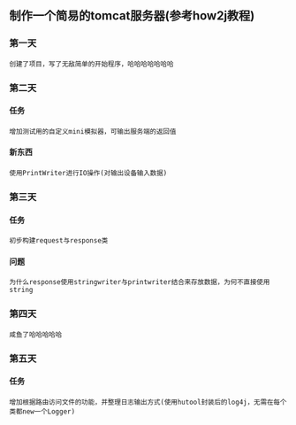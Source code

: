 ## 制作一个简易的tomcat服务器(参考how2j教程)
### 第一天
``
创建了项目，写了无敌简单的开始程序，哈哈哈哈哈哈哈
``

### 第二天
#### 任务
``
增加测试用的自定义mini模拟器，可输出服务端的返回值
``
#### 新东西
``
使用PrintWriter进行IO操作(对输出设备输入数据)
``
### 第三天
#### 任务
``
初步构建request与response类
``
#### 问题
``
为什么response使用stringwriter与printwriter结合来存放数据，为何不直接使用string
``

### 第四天
``
咸鱼了哈哈哈哈哈
``

### 第五天
#### 任务
``
增加根据路由访问文件的功能，并整理日志输出方式(使用hutool封装后的log4j，无需在每个类都new一个Logger)
``